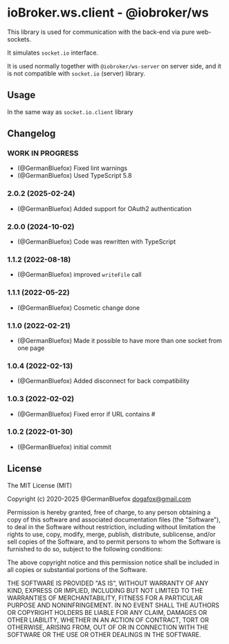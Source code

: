 # ioBroker.ws.client - @iobroker/ws

This library is used for communication with the back-end via pure web-sockets.

It simulates `socket.io` interface.

It is used normally together with `@iobroker/ws-server` on server side, and it is not compatible with `socket.io` (server) library.

## Usage

In the same way as `socket.io.client` library

<!--
	Placeholder for the next version (at the beginning of the line):
	### **WORK IN PROGRESS**
-->

## Changelog
### **WORK IN PROGRESS**

-   (@GermanBluefox) Fixed lint warnings
-   (@GermanBluefox) Used TypeScript 5.8

### 2.0.2 (2025-02-24)

-   (@GermanBluefox) Added support for OAuth2 authentication

### 2.0.0 (2024-10-02)

-   (@GermanBluefox) Code was rewritten with TypeScript

### 1.1.2 (2022-08-18)

-   (@GermanBluefox) improved `writeFile` call

### 1.1.1 (2022-05-22)

-   (@GermanBluefox) Cosmetic change done

### 1.1.0 (2022-02-21)

-   (@GermanBluefox) Made it possible to have more than one socket from one page

### 1.0.4 (2022-02-13)

-   (@GermanBluefox) Added disconnect for back compatibility

### 1.0.3 (2022-02-02)

-   (@GermanBluefox) Fixed error if URL contains #

### 1.0.2 (2022-01-30)

-   (@GermanBluefox) initial commit

## License

The MIT License (MIT)

Copyright (c) 2020-2025 @GermanBluefox <dogafox@gmail.com>

Permission is hereby granted, free of charge, to any person obtaining a copy
of this software and associated documentation files (the "Software"), to deal
in the Software without restriction, including without limitation the rights
to use, copy, modify, merge, publish, distribute, sublicense, and/or sell
copies of the Software, and to permit persons to whom the Software is
furnished to do so, subject to the following conditions:

The above copyright notice and this permission notice shall be included in
all copies or substantial portions of the Software.

THE SOFTWARE IS PROVIDED "AS IS", WITHOUT WARRANTY OF ANY KIND, EXPRESS OR
IMPLIED, INCLUDING BUT NOT LIMITED TO THE WARRANTIES OF MERCHANTABILITY,
FITNESS FOR A PARTICULAR PURPOSE AND NONINFRINGEMENT. IN NO EVENT SHALL THE
AUTHORS OR COPYRIGHT HOLDERS BE LIABLE FOR ANY CLAIM, DAMAGES OR OTHER
LIABILITY, WHETHER IN AN ACTION OF CONTRACT, TORT OR OTHERWISE, ARISING FROM,
OUT OF OR IN CONNECTION WITH THE SOFTWARE OR THE USE OR OTHER DEALINGS IN
THE SOFTWARE.
